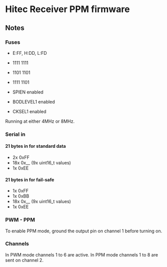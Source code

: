 # Hitec Receiver PPM firmware

## Notes

### Fuses

* E:FF, H:DD, L:FD
* 1111 1111
* 1101 1101
* 1111 1101

* SPIEN enabled
* BODLEVEL1 enabled
* CKSEL1 enabled

Running at either 4MHz or 8MHz.

### Serial in

#### 21 bytes in for standard data

* 2x  0xFF
* 18x 0x__ (9x uint16_t values)
* 1x  0xEE

#### 21 bytes in for fail-safe

* 1x  0xFF
* 1x  0xBB
* 18x 0x__ (9x uint16_t values)
* 1x  0xEE

### PWM - PPM

To enable PPM mode, ground the output pin on channel 1 before turning on.

### Channels

In PWM mode channels 1 to 6 are active. In PPM mode channels 1 to 8 are sent on channel 2.
